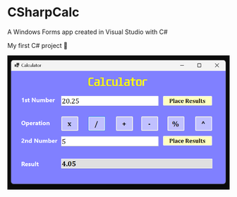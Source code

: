# CSharpCalc
A Windows Forms app created in Visual Studio with C#

My first C# project 🙂

![Preview](https://github.com/DavoDC/CSharpCalc/blob/master/Preview.png)
